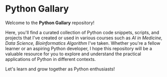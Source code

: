 # Python Gallary

Welcome to the **Python Gallary** repository! 

Here, you'll find a curated collection of Python code snippets, scripts, and projects that I've created or used in various courses such as *AI in Medicine, Data Science, Bioinformatics Algorithm* I've taken. Whether you're a fellow learner or an aspiring Python developer, I hope this repository will be a valuable resource for you to explore and understand the practical applications of Python in different contexts.

Let's learn and grow together as Python enthusiasts!
